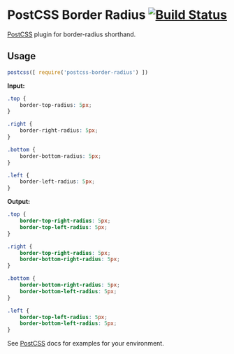 # PostCSS Border Radius [![Build Status][ci-img]][ci]

[PostCSS] plugin for border-radius shorthand.

[PostCSS]: https://github.com/postcss/postcss
[ci-img]:  https://travis-ci.org/jakelazaroff/postcss-border-radius.svg
[ci]:      https://travis-ci.org/jakelazaroff/postcss-border-radius

## Usage

```js
postcss([ require('postcss-border-radius') ])
```

**Input:**

```css
.top {
    border-top-radius: 5px;
}

.right {
    border-right-radius: 5px;
}

.bottom {
    border-bottom-radius: 5px;
}

.left {
    border-left-radius: 5px;
}
```

**Output:**

```css
.top {
    border-top-right-radius: 5px;
    border-top-left-radius: 5px;
}

.right {
    border-top-right-radius: 5px;
    border-bottom-right-radius: 5px;
}

.bottom {
    border-bottom-right-radius: 5px;
    border-bottom-left-radius: 5px;
}

.left {
    border-top-left-radius: 5px;
    border-bottom-left-radius: 5px;
}
```

See [PostCSS] docs for examples for your environment.
